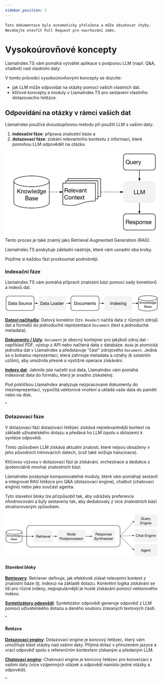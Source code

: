 ```yaml
---
sidebar_position: 3
---
```


`Tato dokumentace byla automaticky přeložena a může obsahovat chyby. Neváhejte otevřít Pull Request pro navrhování změn.`

# Vysokoúrovňové koncepty

LlamaIndex.TS vám pomáhá vytvářet aplikace s podporou LLM (např. Q&A, chatbot) nad vlastními daty.

V tomto průvodci vysokoúrovňovými koncepty se dozvíte:

- jak LLM může odpovídat na otázky pomocí vašich vlastních dat.
- klíčové koncepty a moduly v LlamaIndex.TS pro sestavení vlastního dotazovacího řetězce.

## Odpovídání na otázky v rámci vašich dat

LlamaIndex používá dvoustupňovou metodu při použití LLM s vašimi daty:

1. **indexační fáze**: příprava znalostní báze a
2. **dotazovací fáze**: získání relevantního kontextu z informací, které pomohou LLM odpovědět na otázku

![](./_static/concepts/rag.jpg)

Tento proces je také známý jako Retrieval Augmented Generation (RAG).

LlamaIndex.TS poskytuje základní nástroje, které vám usnadní oba kroky.

Pojďme si každou fázi prozkoumat podrobněji.

### Indexační fáze

LlamaIndex.TS vám pomáhá připravit znalostní bázi pomocí sady konektorů a indexů dat.

![](./_static/concepts/indexing.jpg)

[**Datoví načítadla**](./modules/high_level/data_loader.md):
Datový konektor (tzv. `Reader`) načítá data z různých zdrojů dat a formátů do jednoduché reprezentace `Document` (text a jednoduchá metadata).

[**Dokumenty / Uzly**](./modules/high_level/documents_and_nodes.md): `Document` je obecný kontejner pro jakýkoli zdroj dat - například PDF, výstup z API nebo načtená data z databáze. `Node` je atomická jednotka dat v LlamaIndex a představuje "část" zdrojového `Document`. Jedná se o bohatou reprezentaci, která zahrnuje metadata a vztahy (k ostatním uzlům), aby umožnila přesné a výstižné operace získávání.

[**Indexy dat**](./modules/high_level/data_index.md):
Jakmile jste načetli svá data, LlamaIndex vám pomáhá indexovat data do formátu, který je snadno získatelný.

Pod pokličkou LlamaIndex analyzuje nezpracované dokumenty do mezireprezentací, vypočítá vektorová vnoření a ukládá vaše data do paměti nebo na disk.

"

### Dotazovací fáze

V dotazovací fázi dotazovací řetězec získává nejrelevantnější kontext na základě uživatelského dotazu
a předává ho LLM (spolu s dotazem) k syntéze odpovědi.

Tímto způsobem LLM získává aktuální znalosti, které nejsou obsaženy v jeho původních trénovacích datech,
(což také snižuje halucinace).

Klíčovou výzvou v dotazovací fázi je získávání, orchestrace a dedukce z (potenciálně mnoha) znalostních bází.

LlamaIndex poskytuje komponovatelné moduly, které vám pomáhají sestavit a integrovat RAG řetězce pro Q&A (dotazovací engine), chatbot (chatovací engine) nebo jako součást agenta.

Tyto stavební bloky lze přizpůsobit tak, aby odrážely preference ohodnocování a byly sestaveny tak, aby dedukovaly z více znalostních bází strukturovaným způsobem.

![](./_static/concepts/querying.jpg)

#### Stavební bloky

[**Retrievery**](./modules/low_level/retriever.md):
Retriever definuje, jak efektivně získat relevantní kontext z znalostní báze (tj. indexu) na základě dotazu.
Konkrétní logika získávání se liší pro různé indexy, nejpopulárnější je husté získávání pomocí vektorového indexu.

[**Syntetizátory odpovědí**](./modules/low_level/response_synthesizer.md):
Syntetizátor odpovědí generuje odpověď z LLM pomocí uživatelského dotazu a daného souboru získaných textových částí.

"

#### Řetězce

[**Dotazovací enginy**](./modules/high_level/query_engine.md):
Dotazovací engine je koncový řetězec, který vám umožňuje klást otázky nad vašimi daty.
Přijímá dotaz v přirozeném jazyce a vrací odpověď spolu s referenčním kontextem získaným a předaným LLM.

[**Chatovací enginy**](./modules/high_level/chat_engine.md):
Chatovací engine je koncový řetězec pro konverzaci s vašimi daty
(více vzájemných otázek a odpovědí namísto jedné otázky a odpovědi).

"

